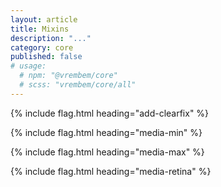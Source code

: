 ```yaml
---
layout: article
title: Mixins
description: "..."
category: core
published: false
# usage:
  # npm: "@vrembem/core"
  # scss: "vrembem/core/all"
---
```


{% include flag.html heading="add-clearfix" %}

{% include flag.html heading="media-min" %}

{% include flag.html heading="media-max" %}

{% include flag.html heading="media-retina" %}
